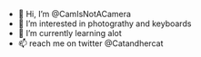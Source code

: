 - 👋 Hi, I’m @CamIsNotACamera
- 👀 I’m interested in photograthy and keyboards
- 🌱 I’m currently learning alot
- 📫 reach me on twitter @Catandhercat


<!---
CamIsNotACamera/CamIsNotACamera is a ✨ special ✨ repository because its `README.md` (this file) appears on your GitHub profile.
You can click the Preview link to take a look at your changes.
--->
